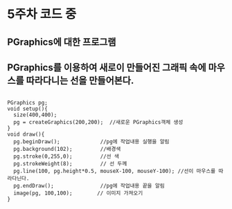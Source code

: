 # 5주차 코드 중
## PGraphics에 대한 프로그램
## PGraphics를 이용하여 새로이 만들어진 그래픽 속에 마우스를 따라다니는 선을 만들어본다.
```

PGraphics pg;
void setup(){
  size(400,400);
  pg = createGraphics(200,200);  //새로운 PGraphics객체 생성
}
void draw(){
  pg.beginDraw();             //pg에 작업내용 실행을 알림
  pg.background(102);         //배경색
  pg.stroke(0,255,0);         //선 색
  pg.strokeWeight(8);         // 선 두께
  pg.line(100, pg.height*0.5, mouseX-100, mouseY-100); //선이 마우스를 따라다닌다.
  pg.endDraw();               //pg에 작업내용 끝을 알림 
  image(pg, 100,100);        // 이미지 가져오기
}


```

